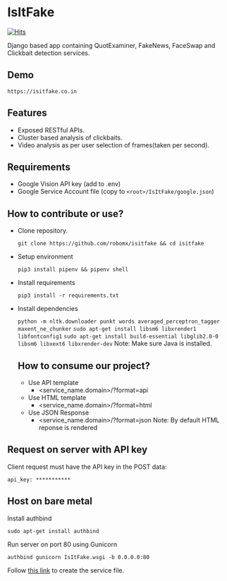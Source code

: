 # IsItFake

[![Hits](https://hits.seeyoufarm.com/api/count/incr/badge.svg?url=https%3A%2F%2Fgithub.com%2FMexsonFernandes%2FIsItFake&count_bg=%2379C83D&title_bg=%23555555&icon=&icon_color=%23E7E7E7&title=hits&edge_flat=false)](https://hits.seeyoufarm.com)

Django based app containing QuotExaminer, FakeNews, FaceSwap and Clickbait detection services.

## Demo

    https://isitfake.co.in

## Features

* Exposed RESTful APIs.
* Cluster based analysis of clickbaits.
* Video analysis as per user selection of frames(taken per second).

## Requirements

* Google Vision API key (add to .env)
* Google Service Account file (copy to `<root>/IsItFake/google.json`)

## How to contribute or use?

* Clone repository.

    `git clone https://github.com/robomx/isitfake && cd isitfake`
* Setup environment

    `pip3 install pipenv && pipenv shell`
* Install requirements

    `pip3 install -r requirements.txt`
* Install dependencies

    `python -m nltk.downloader punkt words averaged_perceptron_tagger maxent_ne_chunker`
    `sudo apt-get install libsm6 libxrender1 libfontconfig1`
    `sudo apt-get install build-essential libglib2.0-0 libsm6 libxext6 libxrender-dev`
    Note: Make sure Java is installed.

    ## How to consume our project?

    * Use API template
        * <service_name.domain>/?format=api
    * Use HTML template
        * <service_name.domain>/?format=html
    * Use JSON Response
        * <service_name.domain>/?format=json
    Note: By default HTML reponse is rendered

## Request on server with API key

Client request must have the API key in the POST data:

    api_key: ***********

## Host on bare metal

Install authbind

`sudo apt-get install authbind`

Run server on port 80 using Gunicorn

`authbind gunicorn IsItFake.wsgi -b 0.0.0.0:80`

Follow [this link](https://www.shubhamdipt.com/blog/how-to-create-a-systemd-service-in-linux/) to create the service file.
